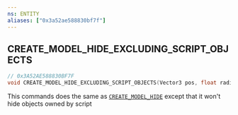 ```yaml
---
ns: ENTITY
aliases: ["0x3a52ae588830bf7f"]
---
```

## CREATE_MODEL_HIDE_EXCLUDING_SCRIPT_OBJECTS

```c
// 0x3A52AE588830BF7F
void CREATE_MODEL_HIDE_EXCLUDING_SCRIPT_OBJECTS(Vector3 pos, float radius, Hash modelHash, bool SurviveMapReload);
```

This commands does the same as [`CREATE_MODEL_HIDE`](#_0x8A97BCA30A0CE478) except that it won't hide objects owned by script

